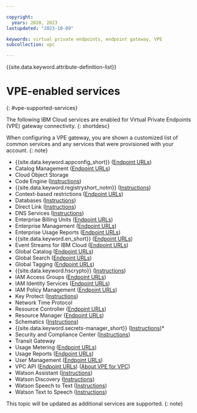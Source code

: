 ```yaml
---

copyright:
  years: 2020, 2023
lastupdated: "2023-10-09"

keywords: virtual private endpoints, endpoint gateway, VPE
subcollection: vpc

---
```


{{site.data.keyword.attribute-definition-list}}

# VPE-enabled services
{: #vpe-supported-services}

The following IBM Cloud services are enabled for Virtual Private Endpoints (VPE) gateway connectivity.
{: shortdesc}

When configuring a VPE gateway, you are shown a customized list of common services and any services that were provisioned
with your account.
{: note}

* {{site.data.keyword.appconfig_short}} ([Endpoint URLs](/apidocs/app-configuration#endpoints-list-all))
* Catalog Management ([Endpoint URLs](/apidocs/resource-catalog/private-catalog#endpoint-url))
* Cloud Object Storage
* Code Engine ([Instructions](/docs/codeengine?topic=codeengine-vpe))
* {{site.data.keyword.registryshort_notm}} ([Instructions](/docs/Registry?topic=Registry-registry_vpe))
* Context-based restrictions ([Endpoint URLs](/apidocs/context-based-restrictions#endpoint-urls))
* Databases ([Instructions](/docs/cloud-databases?topic=cloud-databases-vpes))
* Direct Link ([Instructions](/docs/dl?topic=dl-vpe-connection))
* DNS Services ([Instructions](/docs/dns-svcs?topic=dns-svcs-vpe-for-dns-svcs#vpe-for-dns-svcs))
* Enterprise Billing Units ([Endpoint URLs](/apidocs/enterprise-apis/billing-unit#endpoint-urls))
* Enterprise Management ([Endpoint URLs](/apidocs/enterprise-apis/enterprise#endpoint-urls))
* Enterprise Usage Reports ([Endpoint URLs](/apidocs/enterprise-apis/resource-usage-reports#endpoint-urls))
* {{site.data.keyword.en_short}} ([Endpoint URLs](/apidocs/event-notifications#event-notifications-endpoint-url))
* Event Streams for IBM Cloud ([Endpoint URLs](/apidocs/event-streams/adminrest))
* Global Catalog ([Endpoint URLs](/apidocs/resource-catalog/global-catalog#endpoint-url))
* Global Search ([Endpoint URLs](/apidocs/search#endpoint-url))
* Global Tagging ([Endpoint URLs](/apidocs/tagging#endpoint-url))
* {{site.data.keyword.hscrypto}} ([Instructions](/docs/hs-crypto?topic=hs-crypto-virtual-private-endpoints-for-vpc))
* IAM Access Groups ([Endpoint URLs](/apidocs/iam-access-groups#endpoint-urls))
* IAM Identity Services ([Endpoint URLs](/apidocs/iam-identity-token-api#endpoints))
* IAM Policy Management ([Endpoint URLs](/apidocs/iam-policy-management#endpoint-urls))
* Key Protect ([Instructions](/docs/key-protect?topic=key-protect-virtual-private-endpoints))
* Network Time Protocol
* Resource Controller ([Endpoint URLs](/apidocs/resource-controller/resource-controller#endpoint-url))
* Resource Manager ([Endpoint URLs](/apidocs/resource-controller/resource-manager#endpoint-urls))
* Schematics ([Instructions](/docs/schematics?topic=schematics-private-endpoints#endpoint-setup))
* {{site.data.keyword.secrets-manager_short}} ([Instructions](/docs/secrets-manager?topic=secrets-manager-endpoints))*
* Security and Compliance Center ([Instructions](/docs/security-compliance?topic=security-compliance-private-endpoints))
* Transit Gateway
* Usage Metering ([Endpoint URLs](/apidocs/usage-metering#endpoint))
* Usage Reports ([Endpoint URLs](/apidocs/metering-reporting#endpoint))
* User Management ([Endpoint URLs](/apidocs/user-management#endpoint-urls))
* VPC API ([Endpoint URLs](/apidocs/vpc/latest#endpoint-url)) ([About VPE for VPC](/docs/vpc?topic=vpc-about-vpe))
* Watson Assistant ([Instructions](/docs/watson?topic=watson-virtual-private-endpoints))
* Watson Discovery ([Instructions](/docs/watson?topic=watson-virtual-private-endpoints))
* Watson Speech to Text ([Instructions](/docs/watson?topic=watson-virtual-private-endpoints))
* Watson Text to Speech ([Instructions](/docs/watson?topic=watson-virtual-private-endpoints))

This topic will be updated as additional services are supported.
{: note}
